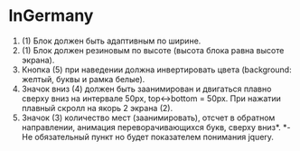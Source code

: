 # InGermany

1)	(1) Блок должен быть адаптивным по ширине.
2)	(1) Блок должен резиновым по высоте (высота блока равна высоте экрана).
3)	Кнопка (5) при наведении должна инвертировать цвета (background: желтый, буквы и рамка белые).
4)	Значок вниз (4) должен быть заанимирован и двигаться плавно сверху вниз на интервале 50px, top<->bottom = 50px. При нажатии плавный скролл на якорь 2 экрана (2).
5)	Значок (3) количество мест (заанимировать), отсчет в обратном направлении, анимация переворачивающихся букв, сверху вниз*.
*- Не обязательный пункт но будет показателем понимания jquery.
